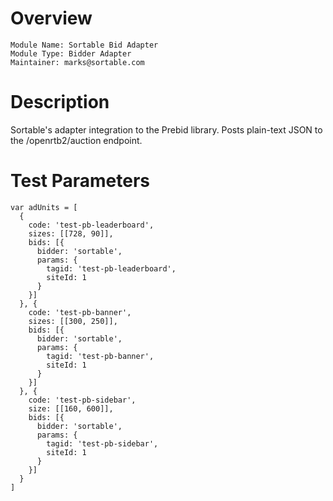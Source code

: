 # Overview

```
Module Name: Sortable Bid Adapter
Module Type: Bidder Adapter
Maintainer: marks@sortable.com
```

# Description

Sortable's adapter integration to the Prebid library. Posts plain-text JSON to the /openrtb2/auction endpoint.

# Test Parameters

```
var adUnits = [
  {
    code: 'test-pb-leaderboard',
    sizes: [[728, 90]],
    bids: [{
      bidder: 'sortable',
      params: {
        tagid: 'test-pb-leaderboard',
        siteId: 1
      }
    }]
  }, {
    code: 'test-pb-banner',
    sizes: [[300, 250]],
    bids: [{
      bidder: 'sortable',
      params: {
        tagid: 'test-pb-banner',
        siteId: 1
      }
    }]
  }, {
    code: 'test-pb-sidebar',
    size: [[160, 600]],
    bids: [{
      bidder: 'sortable',
      params: {
        tagid: 'test-pb-sidebar',
        siteId: 1
      }
    }]
  }
]
```
